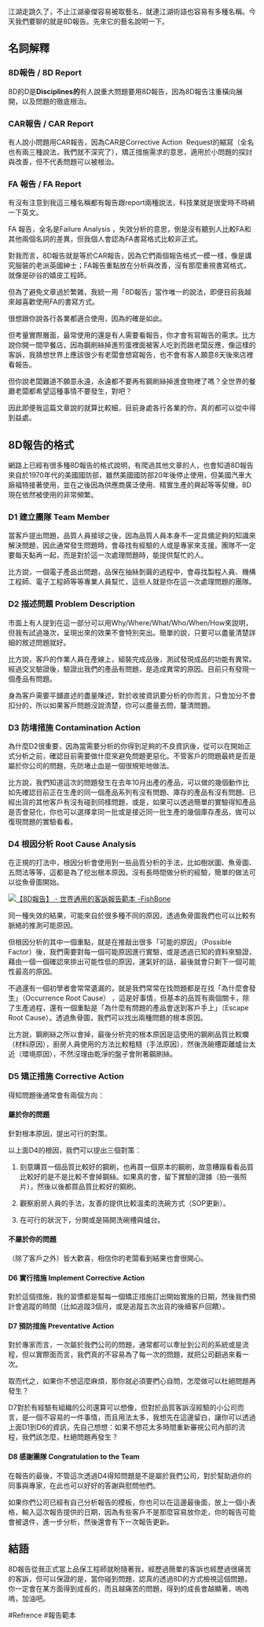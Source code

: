 江湖走跳久了，不止江湖豪傑容易被取藝名，就連江湖術語也容易有多種名稱。今天我們要聊的就是8D報告。先來它的藝名說明一下。

## 名詞解釋

### 8D報告 / 8D Report

8D的D是**Disciplines的**有人說重大問題要用8D報告，因為8D報告注重橫向展開，以及問題的徹底根治。

### CAR報告 / CAR Report

有人說小問題用CAR報告，因為CAR是Corrective Action  Request的縮寫（全名也有兩三種說法，我們就不深究了），矯正措施需求的意思，適用於小問題的探討與改善，但不代表問題可以被根治。

### FA 報告 / FA Report

有沒有注意到我這三種名稱都有報告跟report兩種說法，科技業就是很愛時不時繞一下英文。

FA 報告，全名是Failure Analysis ，失效分析的意思，倒是沒有聽到人比較FA和其他兩個名詞的差異，但我個人會認為FA書寫格式比較非正式。

對我而言，8D報告就是等於CAR報告，因為它們兩個報告格式一模一樣，像是講究服裝的老派英國紳士；FA報告重點放在分析與改善，沒有那麼重視書寫格式，就像是矽谷的嬉皮工程師。

但為了避免文章過於繁雜，我統一用「8D報告」當作唯一的說法，即便目前我越來越喜歡使用FA的書寫方式。

很想跟你說各行各業都適合使用，因為的確是如此。

但考量實際層面，最常使用的還是有人需要看報告，你才會有寫報告的需求。比方說你開一間早餐店，因為鋼刷絲掉進煎蛋裡面被客人吃到而跟老闆反應，像這樣的客訴，我猜想世界上應該很少有老闆會想寫報告，也不會有客人願意8天後來店裡看報告。

但你說老闆難道不願意永遠，永遠都不要再有鋼刷絲掉進食物裡了嗎？全世界的餐廳老闆都希望這種事情不要發生，對吧？

因此即便我這篇文章說的就算比較細，目前身處各行各業的你，真的都可以從中得到益處。

## 8D報告的格式

網路上已經有很多種8D報告的格式說明，有爬過其他文章的人，也會知道8D報告來自於1970年代的美國國防部，雖然美國國防部20年後停止使用，但美國汽車大廠福特接著使用，並在之後因為供應商廣泛使用、精實生產的興起等等契機，8D現在依然被使用的非常頻繁。

### D1 建立團隊 Team Member

當客戶提出問題，品質人員接球之後，因為品質人員本身不一定具備足夠的知識來解決問題，因此通常發生問題時，會尋找有經驗的人或是專家來支援。團隊不一定要每天黏再一起，而是對於這一次處理問題時，能提供幫忙的人。

比方說，一個電子產品出問題，品保在抽絲剝繭的過程中，會尋找製程人員、機構工程師、電子工程師等等專業人員幫忙，這些人就是你在這一次處理問題的團隊。

### D2 描述問題 Problem Description

市面上有人提到在這一部分可以用Why/Where/What/Who/When/How來說明，但我有試過幾次，呈現出來的效果不會特別突出。簡單的說，只要可以盡量清楚詳細的敘述問題就好。

比方說，客戶的作業人員在產線上，組裝完成品後，測試發現成品的功能有異常。經過交叉驗證後，驗證出我們的產品有問題，是造成異常的原因。目前只有發現一個產品有問題。

身為客戶需要平舖直述的盡量陳述，對於收接資訊要分析的你而言，只會加分不會扣分的，所以如果客戶問題沒說清楚，你可以盡量去問，釐清問題。

### D3 防堵措施 Contamination Action

為什麼D2很重要，因為當需要分析的你得到足夠的不良資訊後，從可以在開始正式分析之前，確認目前需要做什麼來避免問題更惡化。不管客戶的問題最終是否是屬於你公司的問題，先防堵止血是一個很規矩地做法。

比方說，我們知道這次的問題發生在去年10月出產的產品，可以做的幾個動作比如先確認目前正在生產的同一個產品系列有沒有問題、庫存的產品有沒有問題、已經出貨的其他客戶有沒有碰到同樣問題，或是，如果可以透過簡單的實驗得知產品是否會惡化，你也可以選擇拿同一批或是接近同一批生產的幾個庫存產品，做可以復現問題的實驗看看。

### D4 根因分析 Root Cause Analysis

在正規的打法中，根因分析會使用到一些品質分析的手法，比如樹狀圖、魚骨圖、五問法等等，這都是為了挖出根本原因。沒有長時間做分析的經驗，簡單的做法可以從魚骨圖開始。

[![【8D報告】 - 世界通用的客訴報告範本 -FishBone](https://blogger.googleusercontent.com/img/b/R29vZ2xl/AVvXsEgmAA2J9ky9-kzXYqmBBkw0G7cggMPb6815VeaYO7WTUCL_ikQ7QkSMrrGU6OCJFyerPGNnhaFTELLluLJ9rec6Bi4QZ4eLzyGMFlWh-kMDaNZGRiNKzpL4fiNWQe3LYFkGP6TZh14w-3sWUquCJVDvcfNI3pMRKnNpEizd3jlU565ZmRPiXM9VBg/w640-h267/cc.png "【8D報告】 - 世界通用的客訴報告範本 -FishBone")](https://blogger.googleusercontent.com/img/b/R29vZ2xl/AVvXsEgmAA2J9ky9-kzXYqmBBkw0G7cggMPb6815VeaYO7WTUCL_ikQ7QkSMrrGU6OCJFyerPGNnhaFTELLluLJ9rec6Bi4QZ4eLzyGMFlWh-kMDaNZGRiNKzpL4fiNWQe3LYFkGP6TZh14w-3sWUquCJVDvcfNI3pMRKnNpEizd3jlU565ZmRPiXM9VBg/s1260/cc.png)

同一種失效的結果，可能來自於很多種不同的原因，透過魚骨圖我們也可以比較有脈絡的推測可能原因。

但根因分析的其中一個重點，就是在推敲出很多「可能的原因」（Possible Factor）後，我們需要對每一個可能原因進行實驗，或是透過已知的資料來驗證，藉由一個一個確認來排出可能性低的原因，運氣好的話，最後就會只剩下一個可能性最高的原因。

不過還有一個初學者會常常遺漏的，就是我們常常在找問題都是在找「為什麼會發生」（Occurrence Root Cause） ，這是好事情，但基本的品質有兩個關卡，除了生產過程，還有一個重點是「為什麼有問題的產品會送到客戶手上」（Escape Root Cause）。透過魚骨圖，我們可以找出兩種問題的根本原因。

比方說，鋼刷絲之所以會掉，最後分析完的根本原因是這使用的鋼刷品質比較爛（材料原因），廚房人員使用的方法比較粗糙（手法原因），然後洗碗槽距離爐台太近（環境原因），不然沒理由乾淨的盤子會附著鋼刷絲。

### D5 矯正措施 Corrective Action

得知問題後通常會有兩個方向：

#### 屬於你的問題

針對根本原因，提出可行的對策。

以上面D4的根因，我們可以提出三個對策：

1. 刻意購買一個品質比較好的鋼刷，也再買一個原本的鋼刷，故意糟蹋看看品質比較好的是不是比較不會掉鋼絲。如果真的會，留下實驗的證據（拍一張照片），然後以後都買品質比較好的鋼刷。

2. 觀察廚房人員的手法，友善的提供比較溫柔的洗碗方式（SOP更新）。

3. 在可行的狀況下，分開或是隔開洗碗槽與爐台。

#### 不屬於你的問題

（除了客戶之外）皆大歡喜，相信你的老闆看到結果也會很開心。

#### D6 實行措施 Implement Corrective Action

對於這個措施，我的習慣都是幫每一個矯正措施訂出開始實施的日期，然後我們預計會追蹤的時間（比如追蹤3個月，或是追蹤五次出貨的後續客戶回饋）。

#### D7 預防措施 Preventative Action

對於專家而言，一次屬於我們公司的問題，通常都可以牽扯到公司的系統或是流程，但以實際面而言，我們真的不容易為了每一次的問題，就把公司翻過來看一次。

取而代之，如果你不想這麼麻煩，那你就必須要捫心自問，怎麼做可以杜絕問題再發生？

D7對於有經驗有組織的公司還算可以想像，但對於品質客訴沒經驗的小公司而言，是一個不容易的一件事情，而且用法太多，我想先在這邊留白，讓你可以透過上面D1到D6的資訊，先自己想想：如果不想花太多時間重新審視公司內部的流程，我們該怎麼，杜絕問題再發生？

#### D8 感謝團隊 Congratulation to the Team

在報告的最後，不管這次透過D4得知問題是不是屬於我們公司，對於幫助過你的同事與專家，在此也可以好好的答謝與慰問他們。

如果你們公司已經有自己分析報告的模板，你也可以在這邊最後面，放上一個小表格，輸入這次報告提供的日期，因為有些客戶不是那麼容易放你走，你的報告可能會被退件，進一步分析，然後還會有下一次報告更新。

## 結語

8D報告從我正式當上品保工程師就盼隨著我，經歷過簡單的客訴也經歷過很痛苦的客訴，但可以保證的是，當你碰到問題，認真的透過8D的方式檢視這個問題，你一定會在某方面得到成長的，而且越痛苦的問題，得到的成長會越顯著，嗚嗚嗚，加油吧。

#Refrence #報告範本 